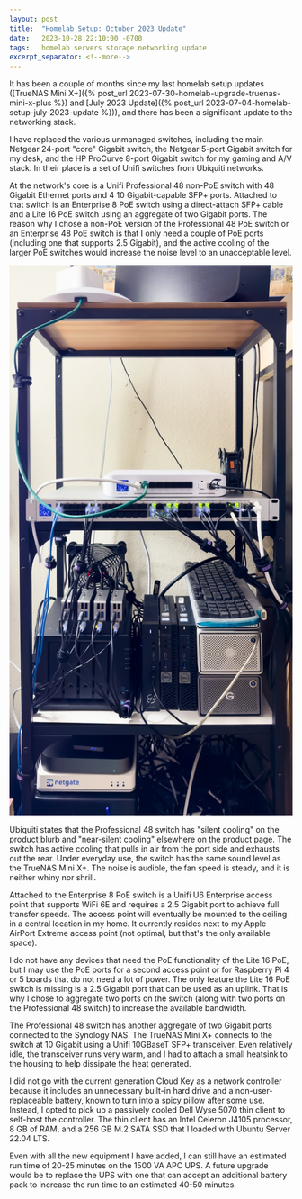 ```yaml
---
layout: post
title:  "Homelab Setup: October 2023 Update"
date:   2023-10-28 22:10:00 -0700
tags:   homelab servers storage networking update
excerpt_separator: <!--more-->
---
```


It has been a couple of months since my last homelab setup updates ([TrueNAS Mini X+]({% post_url 2023-07-30-homelab-upgrade-truenas-mini-x-plus %}) and [July 2023 Update]({% post_url 2023-07-04-homelab-setup-july-2023-update %})), and there has been a significant update to the networking stack.

I have replaced the various unmanaged switches, including the main Netgear 24-port "core" Gigabit switch, the Netgear 5-port Gigabit switch for my desk, and the HP ProCurve 8-port Gigabit switch for my gaming and A/V stack. In their place is a set of Unifi switches from Ubiquiti networks.

<!--more-->

At the network's core is a Unifi Professional 48 non-PoE switch with 48 Gigabit Ethernet ports and 4 10 Gigabit-capable SFP+ ports. Attached to that switch is an Enterprise 8 PoE switch using a direct-attach SFP+ cable and a Lite 16 PoE switch using an aggregate of two Gigabit ports. The reason why I chose a non-PoE version of the Professional 48 PoE switch or an Enterprise 48 PoE switch is that I only need a couple of PoE ports (including one that supports 2.5 Gigabit), and the active cooling of the larger PoE switches would increase the noise level to an unacceptable level.

[![Image of an IKEA FJÄLLBO shelf with networking and computer equipment](/assets/images/homelab/homelab-shelf-october-2023.jpg "Image of a populated IKEA FJÄLLBO shelf with networking switches, access points and computers")](/assets/images/homelab/homelab-shelf-october-2023.jpg)

Ubiquiti states that the Professional 48 switch has "silent cooling" on the product blurb and "near-silent cooling" elsewhere on the product page. The switch has active cooling that pulls in air from the port side and exhausts out the rear. Under everyday use, the switch has the same sound level as the TrueNAS Mini X+. The noise is audible, the fan speed is steady, and it is neither whiny nor shrill.

Attached to the Enterprise 8 PoE switch is a Unifi U6 Enterprise access point that supports WiFi 6E and requires a 2.5 Gigabit port to achieve full transfer speeds. The access point will eventually be mounted to the ceiling in a central location in my home. It currently resides next to my Apple AirPort Extreme access point (not optimal, but that's the only available space).

I do not have any devices that need the PoE functionality of the Lite 16 PoE, but I may use the PoE ports for a second access point or for Raspberry Pi 4 or 5 boards that do not need a lot of power. The only feature the Lite 16 PoE switch is missing is a 2.5 Gigabit port that can be used as an uplink. That is why I chose to aggregate two ports on the switch (along with two ports on the Professional 48 switch) to increase the available bandwidth.

The Professional 48 switch has another aggregate of two Gigabit ports connected to the Synology NAS. The TrueNAS Mini X+ connects to the switch at 10 Gigabit using a Unifi 10GBaseT SFP+ transceiver. Even relatively idle, the transceiver runs very warm, and I had to attach a small heatsink to the housing to help dissipate the heat generated.

I did not go with the current generation Cloud Key as a network controller because it includes an unnecessary built-in hard drive and a non-user-replaceable battery, known to turn into a spicy pillow after some use. Instead, I opted to pick up a passively cooled Dell Wyse 5070 thin client to self-host the controller. The thin client has an Intel Celeron J4105 processor, 8 GB of RAM, and a 256 GB M.2 SATA SSD that I loaded with Ubuntu Server 22.04 LTS.

Even with all the new equipment I have added, I can still have an estimated run time of 20-25 minutes on the 1500 VA APC UPS. A future upgrade would be to replace the UPS with one that can accept an additional battery pack to increase the run time to an estimated 40-50 minutes.
